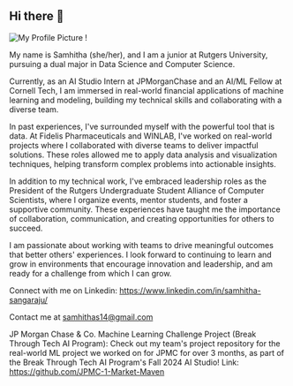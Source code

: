 ## Hi there 👋

![My Profile Picture !](https://imgur.com/a/dbZJWi6)

My name is Samhitha (she/her), and I am a junior at Rutgers University, pursuing a dual major in Data Science and Computer Science. 

Currently, as an AI Studio Intern at JPMorganChase and an AI/ML Fellow at Cornell Tech, I am immersed in real-world financial applications of machine learning and modeling, building my technical skills and collaborating with a diverse team.

In past experiences, I've surrounded myself with the powerful tool that is data. At Fidelis Pharmaceuticals and WINLAB, I've worked on real-world projects where I collaborated with diverse teams to deliver impactful solutions. These roles allowed me to apply data analysis and visualization techniques, helping transform complex problems into actionable insights.

In addition to my technical work, I've embraced leadership roles as the President of the Rutgers Undergraduate Student Alliance of Computer Scientists, where I organize events, mentor students, and foster a supportive community. These experiences have taught me the importance of collaboration, communication, and creating opportunities for others to succeed.

I am passionate about working with teams to drive meaningful outcomes that better others' experiences. I look forward to continuing to learn and grow in environments that encourage innovation and leadership, and am ready for a challenge from which I can grow.

Connect with me on Linkedin: https://www.linkedin.com/in/samhitha-sangaraju/

Contact me at samhithas14@gmail.com

JP Morgan Chase & Co. Machine Learning Challenge Project (Break Through Tech AI Program): Check out my team's project repository for the real-world ML project we worked on for JPMC for over 3 months, as part of the Break Through Tech AI Program's Fall 2024 AI Studio! 
Link: https://github.com/JPMC-1-Market-Maven


